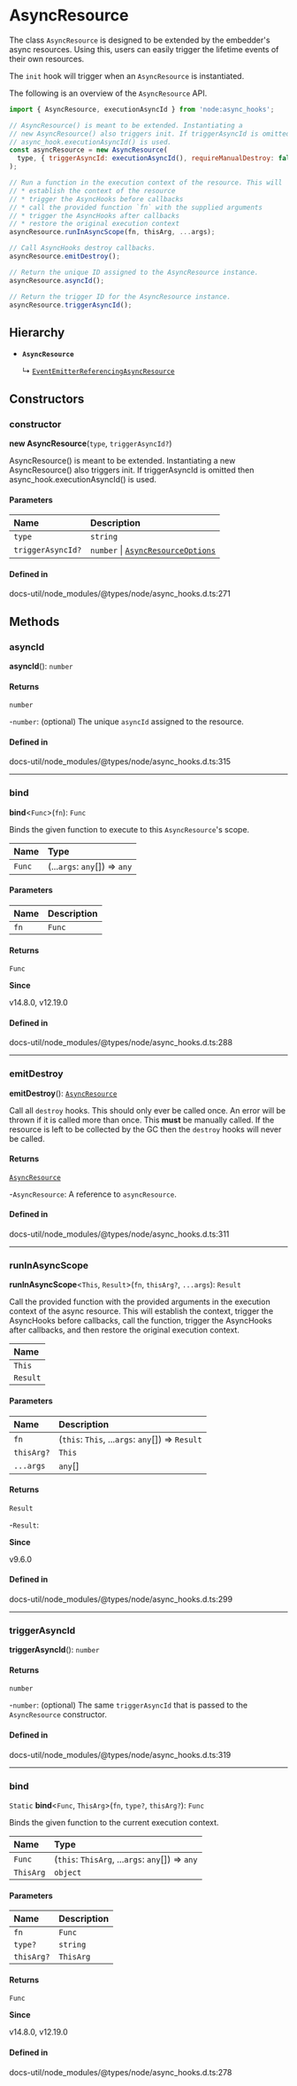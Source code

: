 # AsyncResource

The class `AsyncResource` is designed to be extended by the embedder's async
resources. Using this, users can easily trigger the lifetime events of their
own resources.

The `init` hook will trigger when an `AsyncResource` is instantiated.

The following is an overview of the `AsyncResource` API.

```js
import { AsyncResource, executionAsyncId } from 'node:async_hooks';

// AsyncResource() is meant to be extended. Instantiating a
// new AsyncResource() also triggers init. If triggerAsyncId is omitted then
// async_hook.executionAsyncId() is used.
const asyncResource = new AsyncResource(
  type, { triggerAsyncId: executionAsyncId(), requireManualDestroy: false },
);

// Run a function in the execution context of the resource. This will
// * establish the context of the resource
// * trigger the AsyncHooks before callbacks
// * call the provided function `fn` with the supplied arguments
// * trigger the AsyncHooks after callbacks
// * restore the original execution context
asyncResource.runInAsyncScope(fn, thisArg, ...args);

// Call AsyncHooks destroy callbacks.
asyncResource.emitDestroy();

// Return the unique ID assigned to the AsyncResource instance.
asyncResource.asyncId();

// Return the trigger ID for the AsyncResource instance.
asyncResource.triggerAsyncId();
```

## Hierarchy

- **`AsyncResource`**

  ↳ [`EventEmitterReferencingAsyncResource`](../EventEmitter/interfaces/EventEmitter.EventEmitterReferencingAsyncResource.md)

## Constructors

### constructor

**new AsyncResource**(`type`, `triggerAsyncId?`)

AsyncResource() is meant to be extended. Instantiating a
new AsyncResource() also triggers init. If triggerAsyncId is omitted then
async_hook.executionAsyncId() is used.

#### Parameters

| Name | Description |
| :------ | :------ |
| `type` | `string` | The type of async event. |
| `triggerAsyncId?` | `number` \| [`AsyncResourceOptions`](../interfaces/AsyncResourceOptions.md) | The ID of the execution context that created this async event (default: `executionAsyncId()`), or an AsyncResourceOptions object (since v9.3.0) |

#### Defined in

docs-util/node_modules/@types/node/async_hooks.d.ts:271

## Methods

### asyncId

**asyncId**(): `number`

#### Returns

`number`

-`number`: (optional) The unique `asyncId` assigned to the resource.

#### Defined in

docs-util/node_modules/@types/node/async_hooks.d.ts:315

___

### bind

**bind**<`Func`\>(`fn`): `Func`

Binds the given function to execute to this `AsyncResource`'s scope.

| Name | Type |
| :------ | :------ |
| `Func` | (...`args`: `any`[]) => `any` |

#### Parameters

| Name | Description |
| :------ | :------ |
| `fn` | `Func` | The function to bind to the current `AsyncResource`. |

#### Returns

`Func`

**Since**

v14.8.0, v12.19.0

#### Defined in

docs-util/node_modules/@types/node/async_hooks.d.ts:288

___

### emitDestroy

**emitDestroy**(): [`AsyncResource`](AsyncResource.md)

Call all `destroy` hooks. This should only ever be called once. An error will
be thrown if it is called more than once. This **must** be manually called. If
the resource is left to be collected by the GC then the `destroy` hooks will
never be called.

#### Returns

[`AsyncResource`](AsyncResource.md)

-`AsyncResource`: A reference to `asyncResource`.

#### Defined in

docs-util/node_modules/@types/node/async_hooks.d.ts:311

___

### runInAsyncScope

**runInAsyncScope**<`This`, `Result`\>(`fn`, `thisArg?`, `...args`): `Result`

Call the provided function with the provided arguments in the execution context
of the async resource. This will establish the context, trigger the AsyncHooks
before callbacks, call the function, trigger the AsyncHooks after callbacks, and
then restore the original execution context.

| Name |
| :------ |
| `This` | `object` |
| `Result` | `object` |

#### Parameters

| Name | Description |
| :------ | :------ |
| `fn` | (`this`: `This`, ...`args`: `any`[]) => `Result` | The function to call in the execution context of this async resource. |
| `thisArg?` | `This` | The receiver to be used for the function call. |
| `...args` | `any`[] | Optional arguments to pass to the function. |

#### Returns

`Result`

-`Result`: 

**Since**

v9.6.0

#### Defined in

docs-util/node_modules/@types/node/async_hooks.d.ts:299

___

### triggerAsyncId

**triggerAsyncId**(): `number`

#### Returns

`number`

-`number`: (optional) The same `triggerAsyncId` that is passed to the `AsyncResource` constructor.

#### Defined in

docs-util/node_modules/@types/node/async_hooks.d.ts:319

___

### bind

`Static` **bind**<`Func`, `ThisArg`\>(`fn`, `type?`, `thisArg?`): `Func`

Binds the given function to the current execution context.

| Name | Type |
| :------ | :------ |
| `Func` | (`this`: `ThisArg`, ...`args`: `any`[]) => `any` |
| `ThisArg` | `object` |

#### Parameters

| Name | Description |
| :------ | :------ |
| `fn` | `Func` | The function to bind to the current execution context. |
| `type?` | `string` | An optional name to associate with the underlying `AsyncResource`. |
| `thisArg?` | `ThisArg` |

#### Returns

`Func`

**Since**

v14.8.0, v12.19.0

#### Defined in

docs-util/node_modules/@types/node/async_hooks.d.ts:278
